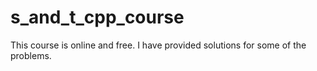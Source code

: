 # s_and_t_cpp_course
This course is online and free. I have provided solutions for some of the problems.
